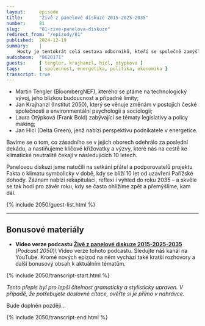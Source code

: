 ```yaml
---
layout:     episode
title:      "Živě z panelové diskuze 2015–2025–2035"
number:     81
slug:       "81-zive-panelova-diskuze"
redirect_from: "/epizody/81"
published:  2024-12-19
summary:    |
    Hosty je tentokrát celá sestava odborníků, kteří se společně zamýšlejí nad vývojem ochrany klimatu z pohledu několika důležitých oblastí.
audioboom:  "8620171"
guests:     [ tengler, krajhanzl, hicl, otypkova ]
tags:       [ spolecnost, energetika, politika, ekonomika ]
transcript: true
---
```

- Martin Tengler (BloombergNEF), kterého se ptáme na technologický vývoj, jeho blízkou budoucnost a případné limity;
- Jan Krajhanzl (Institut 2050), který se věnuje změnám v postojích české společnosti a environmentální psychologii a sociologii;
- Laura Otýpková (Frank Bold) zabývající se tématy legislativy a policy making;
- Jan Hicl (Delta Green), jenž nabízí perspektivu podnikatele v energetice.

Bavíme se o tom, co zásadního se v jejich oborech odehrálo za poslední dekádu, a nastiňujeme klíčové křižovatky a výzvy, které nás na cestě ke klimatické neutralitě čekají v následujících 10 letech.

Panelovou diskuzi jsme natočili na setkání přátel a podporovatelů projektu Fakta o klimatu symbolicky v době, kdy se blíží 10 let od uzavření Pařížské dohody. Záznam nabízí rekapitulaci, reflexi i výhled do roku 2035 – a skvěle se tak hodí pro závěr roku, kdy se často ohlížíme zpět a přemýšlíme, kam dál.

{% include 2050/guest-list.html %}

---

## Bonusové materiály

<div class="bonus-material" markdown="1">

* **Video verze podcastu [Živě z panelové diskuze 2015-2025-2035](https://youtu.be/5A0Ac8pUvHA)** (_Podcast 2050_)\\
  Video verze tohoto podcastu. Sledujte náš kanál na YouTube. Kromě nových epizod na něm vychází také kratší rozhovory a další bonusový obsah k aktuálním tématům.

</div>

{% include 2050/transcript-start.html %}

_Tento přepis byl pro lepší čitelnost gramaticky a stylisticky upraven. V případě, že potřebujete doslovné citace, ověřte si je přímo v nahrávce._

Bude doplněn později...

{% include 2050/transcript-end.html %}
